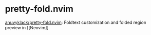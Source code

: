 # pretty-fold.nvim


[anuvyklack/pretty-fold.nvim](https://github.com/anuvyklack/pretty-fold.nvim): Foldtext customization and folded region preview in [[Neovim]]



